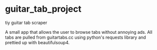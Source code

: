 # guitar_tab_project
tiy guitar tab scraper

A small app that allows the user to browse tabs without annoying ads.
All tabs are pulled from guitartabs.cc using python's requests library and
prettied up with beautifulsoup4.
